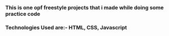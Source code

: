 ### This is one opf freestyle projects that i made while doing some practice code

### Technologies Used are:- HTML, CSS, Javascript
